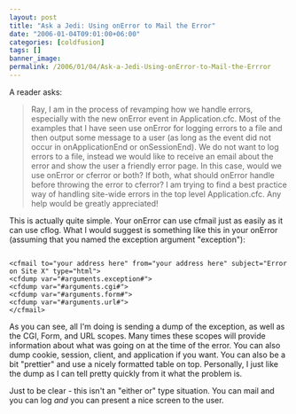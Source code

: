 ```yaml
---
layout: post
title: "Ask a Jedi: Using onError to Mail the Error"
date: "2006-01-04T09:01:00+06:00"
categories: [coldfusion]
tags: []
banner_image: 
permalink: /2006/01/04/Ask-a-Jedi-Using-onError-to-Mail-the-Errror
---
```


A reader asks:

<blockquote>
Ray,
I am in the process of revamping how we handle errors, especially with the new onError event in Application.cfc. Most of the examples that I have seen use onError for logging errors to a file and then output some message to a user (as long as the event did not occur in onApplicationEnd or onSessionEnd). We do not want to log errors to a file, instead we would like to receive an email about the error and show the user a friendly error page. In this case, would we use onError or cferror or both? If both, what should onError handle before throwing the error to cferror? I am trying to find a best practice way of handling site-wide errors in the top level Application.cfc. Any help would be greatly appreciated!
</blockquote>

This is actually quite simple. Your onError can use cfmail just as easily as it can use cflog. What I would suggest is something like this in your onError (assuming that you named the exception argument "exception"):

<code>
&lt;cfmail to="your address here" from="your address here" subject="Error on Site X" type="html"&gt;
&lt;cfdump var="#arguments.exception#"&gt;
&lt;cfdump var="#arguments.cgi#"&gt;
&lt;cfdump var="#arguments.form#"&gt;
&lt;cfdump var="#arguments.url#"&gt;
&lt;/cfmail&gt;
</code>

As you can see, all I'm doing is sending a dump of the exception, as well as the CGI, Form, and URL scopes. Many times these scopes will provide information about what was going on at the time of the error. You can also dump cookie, session, client, and application if you want. You can also be a bit "prettier" and use a nicely formatted table on top. Personally, I just like the dump as I can tell pretty quickly from it what the problem is. 

Just to be clear - this isn't an "either or" type situation. You can mail and you can log <i>and</i> you can present a nice screen to the user.